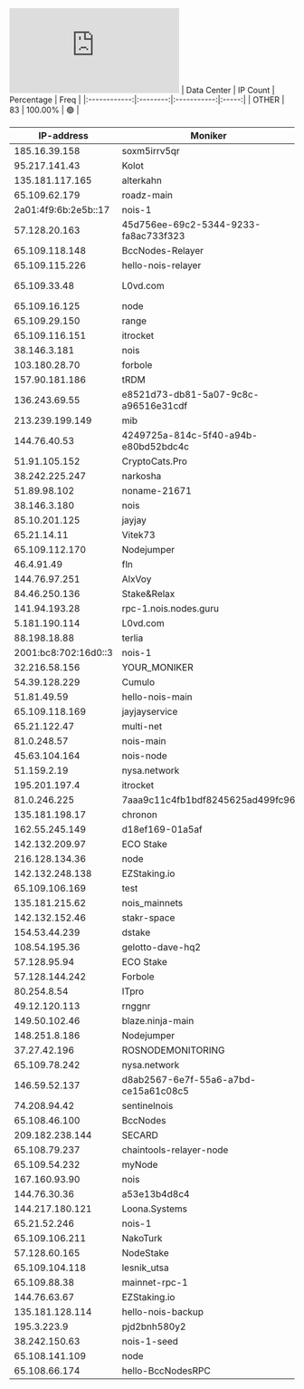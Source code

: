 ![Diagramm](https://github.com/obajay/StateSync-snapshots/blob/main/Projects/Nois/1/README.md)
| Data Center | IP Count | Percentage | Freq |
|:------------:|:--------:|:-----------:|:-----:|
| OTHER | 83 | 100.00% | 🟢 |

<!-- START_TABLE -->
| IP-address | Moniker | Organization | Country | City |
|-------------|---------|---------------|---------|------|
| 185.16.39.158 | soxm5irrv5qr | null | 🏴‍☠️ null | null |
| 95.217.141.43 | Kolot | null | 🏴‍☠️ null | null |
| 135.181.117.165 | alterkahn | null | 🏴‍☠️ null | null |
| 65.109.62.179 | roadz-main | null | 🏴‍☠️ null | null |
| 2a01:4f9:6b:2e5b::17 | nois-1 | null | 🏴‍☠️ null | null |
| 57.128.20.163 | 45d756ee-69c2-5344-9233-fa8ac733f323 | null | 🏴‍☠️ null | null |
| 65.109.118.148 | BccNodes-Relayer | null | 🏴‍☠️ null | null |
| 65.109.115.226 | hello-nois-relayer | null | 🏴‍☠️ null | null |
| 65.109.33.48 | L0vd.com | RPC | null | 🏴‍☠️ null | null |
| 65.109.16.125 | node | null | 🏴‍☠️ null | null |
| 65.109.29.150 | range | null | 🏴‍☠️ null | null |
| 65.109.116.151 | itrocket | null | 🏴‍☠️ null | null |
| 38.146.3.181 | nois | null | 🏴‍☠️ null | null |
| 103.180.28.70 | forbole | null | 🏴‍☠️ null | null |
| 157.90.181.186 | tRDM | null | 🏴‍☠️ null | null |
| 136.243.69.55 | e8521d73-db81-5a07-9c8c-a96516e31cdf | null | 🏴‍☠️ null | null |
| 213.239.199.149 | mib | null | 🏴‍☠️ null | null |
| 144.76.40.53 | 4249725a-814c-5f40-a94b-e80bd52bdc4c | null | 🏴‍☠️ null | null |
| 51.91.105.152 | CryptoCats.Pro | null | 🏴‍☠️ null | null |
| 38.242.225.247 | narkosha | null | 🏴‍☠️ null | null |
| 51.89.98.102 | noname-21671 | null | 🏴‍☠️ null | null |
| 38.146.3.180 | nois | null | 🏴‍☠️ null | null |
| 85.10.201.125 | jayjay | null | 🏴‍☠️ null | null |
| 65.21.14.11 | Vitek73 | null | 🏴‍☠️ null | null |
| 65.109.112.170 | Nodejumper | null | 🏴‍☠️ null | null |
| 46.4.91.49 | fln | null | 🏴‍☠️ null | null |
| 144.76.97.251 | AlxVoy | null | 🏴‍☠️ null | null |
| 84.46.250.136 | Stake&Relax | null | 🏴‍☠️ null | null |
| 141.94.193.28 | rpc-1.nois.nodes.guru | null | 🏴‍☠️ null | null |
| 5.181.190.114 | L0vd.com | null | 🏴‍☠️ null | null |
| 88.198.18.88 | terlia | null | 🏴‍☠️ null | null |
| 2001:bc8:702:16d0::3 | nois-1 | null | 🏴‍☠️ null | null |
| 32.216.58.156 | YOUR_MONIKER | null | 🏴‍☠️ null | null |
| 54.39.128.229 | Cumulo | null | 🏴‍☠️ null | null |
| 51.81.49.59 | hello-nois-main | null | 🏴‍☠️ null | null |
| 65.109.118.169 | jayjayservice | null | 🏴‍☠️ null | null |
| 65.21.122.47 | multi-net | null | 🏴‍☠️ null | null |
| 81.0.248.57 | nois-main | null | 🏴‍☠️ null | null |
| 45.63.104.164 | nois-node | null | 🏴‍☠️ null | null |
| 51.159.2.19 | nysa.network | null | 🏴‍☠️ null | null |
| 195.201.197.4 | itrocket | null | 🏴‍☠️ null | null |
| 81.0.246.225 | 7aaa9c11c4fb1bdf8245625ad499fc96 | null | 🏴‍☠️ null | null |
| 135.181.198.17 | chronon | null | 🏴‍☠️ null | null |
| 162.55.245.149 | d18ef169-01a5af | null | 🏴‍☠️ null | null |
| 142.132.209.97 | ECO Stake | null | 🏴‍☠️ null | null |
| 216.128.134.36 | node | null | 🏴‍☠️ null | null |
| 142.132.248.138 | EZStaking.io | null | 🏴‍☠️ null | null |
| 65.109.106.169 | test | null | 🏴‍☠️ null | null |
| 135.181.215.62 | nois_mainnets | null | 🏴‍☠️ null | null |
| 142.132.152.46 | stakr-space | null | 🏴‍☠️ null | null |
| 154.53.44.239 | dstake | null | 🏴‍☠️ null | null |
| 108.54.195.36 | gelotto-dave-hq2 | null | 🏴‍☠️ null | null |
| 57.128.95.94 | ECO Stake | null | 🏴‍☠️ null | null |
| 57.128.144.242 | Forbole | null | 🏴‍☠️ null | null |
| 80.254.8.54 | ITpro | null | 🏴‍☠️ null | null |
| 49.12.120.113 | rnggnr | null | 🏴‍☠️ null | null |
| 149.50.102.46 | blaze.ninja-main | null | 🏴‍☠️ null | null |
| 148.251.8.186 | Nodejumper | null | 🏴‍☠️ null | null |
| 37.27.42.196 | ROSNODEMONITORING | null | 🏴‍☠️ null | null |
| 65.109.78.242 | nysa.network | null | 🏴‍☠️ null | null |
| 146.59.52.137 | d8ab2567-6e7f-55a6-a7bd-ce15a61c08c5 | null | 🏴‍☠️ null | null |
| 74.208.94.42 | sentinelnois | null | 🏴‍☠️ null | null |
| 65.108.46.100 | BccNodes | null | 🏴‍☠️ null | null |
| 209.182.238.144 | SECARD | null | 🏴‍☠️ null | null |
| 65.108.79.237 | chaintools-relayer-node | null | 🏴‍☠️ null | null |
| 65.109.54.232 | myNode | null | 🏴‍☠️ null | null |
| 167.160.93.90 | nois | null | 🏴‍☠️ null | null |
| 144.76.30.36 | a53e13b4d8c4 | null | 🏴‍☠️ null | null |
| 144.217.180.121 | Loona.Systems | null | 🏴‍☠️ null | null |
| 65.21.52.246 | nois-1 | null | 🏴‍☠️ null | null |
| 65.109.106.211 | NakoTurk | null | 🏴‍☠️ null | null |
| 57.128.60.165 | NodeStake | null | 🏴‍☠️ null | null |
| 65.109.104.118 | lesnik_utsa | null | 🏴‍☠️ null | null |
| 65.109.88.38 | mainnet-rpc-1 | null | 🏴‍☠️ null | null |
| 144.76.63.67 | EZStaking.io | null | 🏴‍☠️ null | null |
| 135.181.128.114 | hello-nois-backup | null | 🏴‍☠️ null | null |
| 195.3.223.9 | pjd2bnh580y2 | null | 🏴‍☠️ null | null |
| 38.242.150.63 | nois-1-seed | null | 🏴‍☠️ null | null |
| 65.108.141.109 | node | null | 🏴‍☠️ null | null |
| 65.108.66.174 | hello-BccNodesRPC | null | 🏴‍☠️ null | null |

<!-- END_TABLE -->